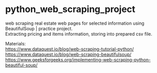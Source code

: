 # python_web_scraping_project
web scraping real estate web pages for selected information using BeautifulSoup | practice project.  
Extracting pricing and items information, storing into prepared csv file.



Materials:  
https://www.dataquest.io/blog/web-scraping-tutorial-python/  
https://www.dataquest.io/blog/web-scraping-beautifulsoup/  
https://www.geeksforgeeks.org/implementing-web-scraping-python-beautiful-soup/  
